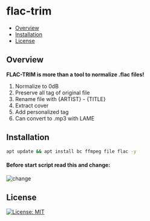 # flac-trim

* [Overview](#overview)
* [Installation](#installation)
* [License](#license)

## Overview
<b>FLAC-TRIM is more than a tool to normalize .flac files!</b><br>
1) Normalize to 0dB
2) Preserve all tag of original file
3) Rename file with {ARTIST} - {TITLE}
4) Extract cover
5) Add personalized tag
6) Can convert to .mp3 with LAME

## Installation
```bash
apt update && apt install bc ffmpeg file flac -y
```

#### Before start script read this and change:
<img src="https://i.postimg.cc/fL77JVyH/change.png" alt="change"><br>

## License
[![License: MIT](https://img.shields.io/badge/License-MIT-blue.svg)](LICENSE.md)
